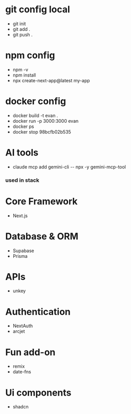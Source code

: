 # git config local
- git init
- git add .
- git push .
# npm config
- npm -v
- npm install
- npx create-next-app@latest my-app
# docker config
- docker build -t evan .
- docker run -p 3000:3000 evan
- docker ps <!-- to see what process are working -->
- docker stop 98bcfb02b535

# AI tools
- claude mcp add gemini-cli -- npx -y gemini-mcp-tool


### used in stack
# Core Framework
- Next.js

# Database & ORM
- Supabase
- Prisma

# APIs
- unkey

# Authentication
- NextAuth
- arcjet

# Fun add-on
- remix
- date-fns

# Ui components
- shadcn
<!-- - launchuicomponents -->